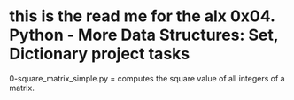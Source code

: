 this is the read me for the alx 0x04. Python - More Data Structures: Set, Dictionary project tasks
=============================================================================================================================

0-square_matrix_simple.py =  computes the square value of all integers of a matrix.
